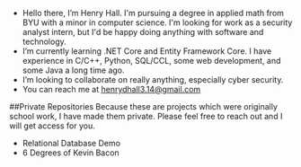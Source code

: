 - Hello there, I’m Henry Hall. I'm pursuing a degree in applied math from BYU with a minor in computer science. I'm looking for work as a security analyst intern, but I'd be happy doing anything with software and technology. 
- I’m currently learning .NET Core and Entity Framework Core. I have experience in C/C++, Python, SQL/CCL, some web development, and some Java a long time ago.
- I’m looking to collaborate on really anything, especially cyber security.
- You can reach me at henrydhall3.14@gmail.com

##Private Repositories
Because these are projects which were originally school work, I have made them private. Please feel free to reach out and I will get access for you.
- Relational Database Demo
- 6 Degrees of Kevin Bacon
